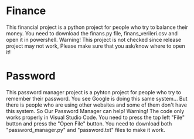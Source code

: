 # Finance
This financial project is a python project for people who try to balance their money. 
You need to download the finans.py file, finans_verileri.csv and open it in powershell.
Warning! 
This project is not checked since release project may not work,
Please make sure that you ask/know where to open it!
# Password
This password manager project is a pyhton project for people who try to remember their password.
You see Google is doing this same system... But there is people who are using other websites and some of them don't have this system.
So Our Password Manager can help!
Warning!
The code only works properly in Visual Studio Code. You need to press the top left "File" button and press the "Open File" button.
You need to download both "password_manager.py" and "password.txt" files to make it work.
